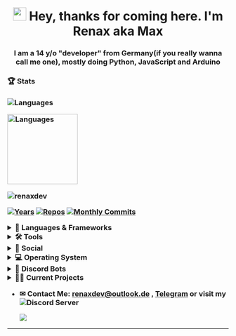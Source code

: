 <h1 align="center"><img src="https://raw.githubusercontent.com/MartinHeinz/MartinHeinz/master/wave.gif" width="30px"/> Hey, thanks for coming here. I'm Renax aka Max</h1>
<h3 align="center">I am a 14 y/o "developer" from Germany(if you really wanna call me one), mostly doing Python, JavaScript and Arduino</h3>
<h3 align=left>🏆 Stats<h3>
<p align="left">
  <img src="https://github-readme-stats.vercel.app/api/top-langs/?username=renaxdev&layout=compact&theme=react" alt="Languages" />
</p>
<p align="left">
    <img src="https://github-readme-stats.vercel.app/api?username=renaxdev&show_icons=true&theme=react" alt="Languages" height="160" />
</p>

<p align="left"> <img src="https://komarev.com/ghpvc/?username=renaxdev&label=Profile%20views&color=0e75b6&style=flat" alt="renaxdev" /> </p>
  
[![Years](https://badges.pufler.dev/years/renaxdev?style=for-the-badge&color=black&logo=github)](https://github.com/renaxdev)
[![Repos](https://badges.pufler.dev/repos/renaxdev?style=for-the-badge&color=black&logo=github)](https://github.com/renaxdev?tab=repositories)
[![Monthly Commits](https://badges.pufler.dev/commits/monthly/renaxdev?style=for-the-badge&color=black&logo=github)](https://github.com/renaxdev)

<details>
  <summary>💬 Languages & Frameworks</summary>
  
  
## 💬 Languages & Frameworks
![Python](https://img.shields.io/badge/-Python-333333?style=for-the-badge&logo=python)
![DiscordPY](https://img.shields.io/badge/-DiscordPY-333333?style=for-the-badge&logo=discord)
![FastAPI](https://camo.githubusercontent.com/e5bd87a426fc7a9df6f1a8794170955c21da539bc54d824d205cac9a02881a91/68747470733a2f2f696d672e736869656c64732e696f2f62616467652f2d466173744150492d3333333333333f7374796c653d666f722d7468652d6261646765266c6f676f3d66617374617069)
![Flask](https://img.shields.io/badge/-Flask-333333?style=for-the-badge&logo=Flask)

![CSharp](https://img.shields.io/badge/-CSharp-333333?style=for-the-badge&logo=csharp)

![HTML](https://img.shields.io/badge/-HTML-333333?style=for-the-badge&logo=html5)
![CSS](https://img.shields.io/badge/-CSS-333333?style=for-the-badge&logo=css3)
![Javascript](https://img.shields.io/badge/-Javascript-333333?style=for-the-badge&logo=javascript)
![NodeJS](https://img.shields.io/badge/-NodeJS-333333?style=for-the-badge&logo=nodejs)
![React](https://img.shields.io/badge/-React-333333?style=for-the-badge&logo=react)
  
![Arduino](https://img.shields.io/badge/-Arduino-333333?style=for-the-badge&logo=arduino)
![Raspberry Pi](https://img.shields.io/badge/-RaspberryPi-333333?style=for-the-badge&logo=RaspberryPi)
  </details>

<details>
  <summary>🛠 Tools </summary>
  
## 🛠 IDEs

![PyCharm](https://img.shields.io/badge/-PyCharm-333333?style=for-the-badge&logo=pycharm)
![Intellij](https://img.shields.io/badge/-Intellij-333333?style=for-the-badge&logo=intellij-idea)
![Visual Studio](https://img.shields.io/badge/-Visual_Studio-333333?style=for-the-badge&logo=visualstudio)
![Arduino IDE](https://img.shields.io/badge/-ArduinoIDE-333333?style=for-the-badge&logo=arduino)

## 🖊 Editors

![VSCode](https://img.shields.io/badge/-Visual_Studio_Code-333333?style=for-the-badge&logo=visualstudiocode)
![Vim](https://img.shields.io/badge/-Vim-333333?style=for-the-badge&logo=vim)

## 📖 Databases
  
![MariaDB](https://img.shields.io/badge/-MariaDB-333333?style=for-the-badge&logo=mariadb)
![SQLite](https://img.shields.io/badge/-SQLite-333333?style=for-the-badge&logo=sqlite)

## Git
  
![Git](https://img.shields.io/badge/-Git-333333?style=for-the-badge&logo=git)
![Github](https://img.shields.io/badge/-Github-333333?style=for-the-badge&logo=github)
  </details>

<details>
  <summary>👥 Social</summary>

![Discord](https://img.shields.io/badge/-Discord-333333?style=for-the-badge&logo=discord)
![Instagram](https://img.shields.io/badge/-renax187-333333?style=for-the-badge&logo=instagram)
![Telegram](https://img.shields.io/badge/-Telegram-333333?style=for-the-badge&logo=telegram)
</details>
  
<details>
  <summary>💻 Operating System</summary>

![Linux](https://img.shields.io/badge/-Linux-333333?style=for-the-badge&logo=linux)
![Ubuntu](https://img.shields.io/badge/-Ubuntu-333333?style=for-the-badge&logo=ubuntu)
![Debian](https://img.shields.io/badge/-Debian-333333?style=for-the-badge&logo=debian)
![Kali Linux](https://img.shields.io/badge/-Kali%20Linux-333333?style=for-the-badge&logo=kalilinux)
![Windows](https://img.shields.io/badge/-Windows-333333?style=for-the-badge&logo=windows)
</details>
  
<details>
  <summary>🤖 Discord Bots</summary>
  
  [![Uranium](https://top.gg/api/widget/806452158044176454.svg)](https://top.gg/bot/806452158044176454)
  
  [![KEKW](https://top.gg/api/widget/827579418045186119.svg)](https://top.gg/bot/827579418045186119)
</details>

<details>
  <summary>👷‍♂️ Current Projects</summary>
  
  - Learning React lol
  - OpenMagicHome : Python Implementation for Magic Home Wifi LED Controllers
  - ThunderOS : Operating System
  
  </details>

- ✉ Contact Me: renaxdev@outlook.de , [Telegram](https://t.me/renaxbtw) or visit my ![Discord Server](https://discord.gg/gvujeNYAHQ)
  
  <a href="https://www.buymeacoffee.com/renaxdev"><img src="https://img.buymeacoffee.com/button-api/?text=Buy me a coffee&emoji=&slug=renaxdev&button_colour=000000&font_colour=ffffff&font_family=Comic&outline_colour=ffffff&coffee_colour=FFDD00"></a>
<hr>
 
